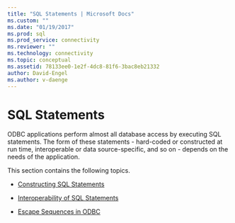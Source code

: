 ```yaml
---
title: "SQL Statements | Microsoft Docs"
ms.custom: ""
ms.date: "01/19/2017"
ms.prod: sql
ms.prod_service: connectivity
ms.reviewer: ""
ms.technology: connectivity
ms.topic: conceptual
ms.assetid: 78133ee0-1e2f-4dc8-81f6-3bac8eb21332
author: David-Engel
ms.author: v-daenge
---
```

# SQL Statements
ODBC applications perform almost all database access by executing SQL statements. The form of these statements - hard-coded or constructed at run time, interoperable or data source-specific, and so on - depends on the needs of the application.  
  
 This section contains the following topics.  
  
-   [Constructing SQL Statements](../../../odbc/reference/develop-app/constructing-sql-statements.md)  
  
-   [Interoperability of SQL Statements](../../../odbc/reference/develop-app/interoperability-of-sql-statements.md)  
  
-   [Escape Sequences in ODBC](../../../odbc/reference/develop-app/escape-sequences-in-odbc.md)
